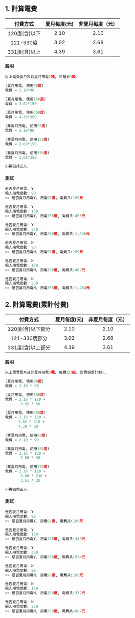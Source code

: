 

## 1. 計算電費

| 付費方式  | 夏月每度(元)|非夏月每度（元）|
|:-----------:|:-----------:|:-----------:|
| 120度(含)以下 |  2.10 |2.10|
| 121-330度   | 3.02  |2.68|
| 331度(含)以上   | 4.39  |3.61|

#### 說明
``` python
以上電費夏月及非夏月用電2種, 每種分3級.

(夏月用電, 使用90度)
電費 = 2.10*90

(夏月用電, 使用150度)
電費 = 3.02*150

(夏月用電, 使用350度)
電費 = 4.39*350

(非夏月用電, 使用90度)
電費 = 2.10*90

(非夏月用電, 使用150度)
電費 = 2.68*150

(非夏月用電, 使用350度)
電費 = 3.61*350

小數四捨五入.
``` 

#### 測試
``` python
是否夏月用電: Y
輸入用電度數: 90
>> 是否夏月用電Y, 用電90度, 電費共:189元

是否夏月用電: Y
輸入用電度數: 150
>> 是否夏月用電Y, 用電150度, 電費共:453元

是否夏月用電: Y
輸入用電度數: 350
>> 是否夏月用電Y, 用電350度, 電費共:1,536元

是否夏月用電: N
輸入用電度數: 90
>> 是否夏月用電N, 用電90度, 電費共:189元

是否夏月用電: N
輸入用電度數: 150
>> 是否夏月用電N, 用電150度, 電費共:402元

是否夏月用電: N
輸入用電度數: 350
>> 是否夏月用電N, 用電350度, 電費共:1,264元
```




## 2. 計算電費(累計付費)

| 付費方式  | 夏月每度(元)|非夏月每度（元）|
|:-----------:|:-----------:|:-----------:|
| 120度(含)以下部分 |  2.10 |2.10|
| 121-330度部分   | 3.02  |2.68|
| 331度(含)以上部分   | 4.39  |3.61|

#### 說明
``` python
以上電費夏月及非夏月用電2種, 每種分3級, 計費採累計制).

(夏月用電, 使用90度)
電費 = 2.10 * 90

(夏月用電, 使用150度)
電費 = 2.10 * 120 +
       3.02 * 30

(夏月用電, 使用350度)
電費 = 2.10 * 120 +
      3.02 * 210 + 
      4.39 * 20

(非夏月用電, 使用90度)
電費 = 2.10 * 90

(非夏月用電, 使用150度)
電費 = 2.10 * 120 +
       2.68 * 30

(非夏月用電, 使用350度)
電費 = 2.10 * 120 +
       2.68 * 210 +
       3.61 * 20

小數四捨五入.
``` 

#### 測試
``` python
是否夏月用電: Y
輸入用電度數: 90
>> 是否夏月用電Y, 用電90度, 電費共:189元

是否夏月用電: Y
輸入用電度數: 150
>> 是否夏月用電Y, 用電150度, 電費共:343元

是否夏月用電: Y
輸入用電度數: 350
>> 是否夏月用電Y, 用電350度, 電費共:974元

是否夏月用電: N
輸入用電度數: 90
>> 是否夏月用電N, 用電90度, 電費共:189元

是否夏月用電: N
輸入用電度數: 150
>> 是否夏月用電N, 用電150度, 電費共:332元

是否夏月用電: N
輸入用電度數: 350
>> 是否夏月用電N, 用電350度, 電費共:887元
```
